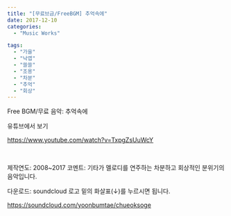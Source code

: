 ```yaml
---
title: "[무료브금/FreeBGM] 추억속에"
date: 2017-12-10
categories: 
  - "Music Works"

tags: 
  - "가을"
  - "낙엽"
  - "쓸쓸"
  - "조용"
  - "차분"
  - "추억"
  - "회상"
---
```


Free BGM/무료 음악: 추억속에

유튜브에서 보기

https://www.youtube.com/watch?v=TxpgZsUuWcY

 

제작연도: 2008~2017 코멘트: 기타가 멜로디를 연주하는 차분하고 회상적인 분위기의 음악입니다.

다운로드: soundcloud 로고 밑의 화살표(↓)를 누르시면 됩니다.

https://soundcloud.com/yoonbumtae/chueoksoge
